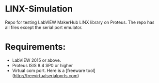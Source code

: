# LINX-Simulation
Repo for testing LabVIEW MakerHub LINX library on Proteus. The repo has all files except the serial port emulator.

# Requirements:
- LabVIEW 2015 or above.
- Proteus ISIS 8.4 SP0 or higher
- Virtual com port. Here is a [freeware tool] (http://freevirtualserialports.com)
